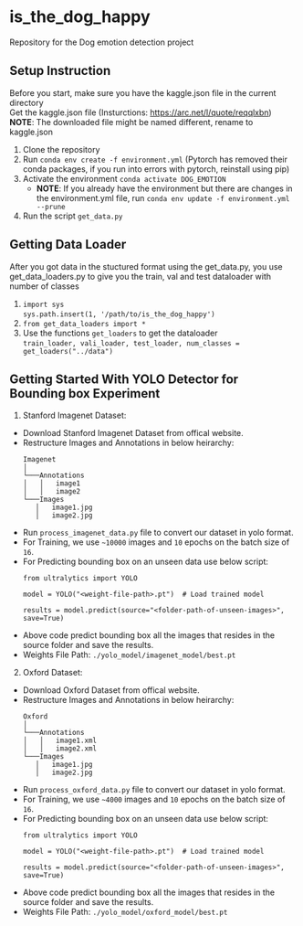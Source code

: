 # is_the_dog_happy

Repository for the Dog emotion detection project

## Setup Instruction

Before you start, make sure you have the kaggle.json file in the current directory <br>
Get the kaggle.json file (Insturctions: https://arc.net/l/quote/reqqlxbn)<br>
<b>NOTE</b>: The downloaded file might be named different, rename to kaggle.json

1. Clone the repository
2. Run `conda env create -f environment.yml` (Pytorch has removed their conda packages, if you run into errors with pytorch, reinstall using pip)
3. Activate the environment `conda activate DOG_EMOTION`
   - <b>NOTE</b>: If you already have the environment but there are changes in the environment.yml file, run `conda env update -f environment.yml --prune`
4. Run the script `get_data.py`

## Getting Data Loader

After you got data in the stuctured format using the get_data.py, you use get_data_loaders.py to give you the train, val and test dataloader with number of classes 

1. `import sys` <br>
   `sys.path.insert(1, '/path/to/is_the_dog_happy')`
2. `from get_data_loaders import *`
3. Use the functions `get_loaders` to get the dataloader<br>
   `train_loader, vali_loader, test_loader, num_classes = get_loaders("../data")`


## Getting Started With YOLO Detector for Bounding box Experiment

1. Stanford Imagenet Dataset:

* Download Stanford Imagenet Dataset from offical website.
* Restructure Images and Annotations in below heirarchy:
   ```
   Imagenet
   │
   └───Annotations
   │   │   image1
   │   │   image2
   └───Images
      │   image1.jpg
      │   image2.jpg
   ```
* Run `process_imagenet_data.py` file to convert our dataset in yolo format.
* For Training, we use `~10000` images and `10` epochs on the batch size of `16`.
* For Predicting bounding box on an unseen data use below script:
   ```
   from ultralytics import YOLO

   model = YOLO("<weight-file-path>.pt")  # Load trained model

   results = model.predict(source="<folder-path-of-unseen-images>", save=True)
   ```
* Above code predict bounding box all the images that resides in the source folder and save the results.
* Weights File Path: `./yolo_model/imagenet_model/best.pt`

2. Oxford Dataset:

* Download Oxford Dataset from offical website.
* Restructure Images and Annotations in below heirarchy:
   ```
   Oxford
   │
   └───Annotations
   │   │   image1.xml
   │   │   image2.xml
   └───Images
      │   image1.jpg
      │   image2.jpg
   ```
* Run `process_oxford_data.py` file to convert our dataset in yolo format.
* For Training, we use `~4000` images and `10` epochs on the batch size of `16`.
* For Predicting bounding box on an unseen data use below script:
   ```
   from ultralytics import YOLO

   model = YOLO("<weight-file-path>.pt")  # Load trained model

   results = model.predict(source="<folder-path-of-unseen-images>", save=True)
   ```
* Above code predict bounding box all the images that resides in the source folder and save the results.
* Weights File Path: `./yolo_model/oxford_model/best.pt`
